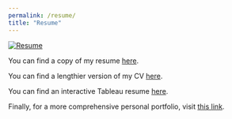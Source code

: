 ```yaml
---
permalink: /resume/
title: "Resume"
---
```


[![Resume](https://raw.githubusercontent.com/connorrothschild/v1/master/_assets/images/resume.jpg)](https://docs.google.com/viewer?url=https://github.com/connorrothschild/v1/raw/master/figs/ConnorRothschildResume.pdf)

You can find a copy of my resume [here](https://docs.google.com/viewer?url=https://github.com/connorrothschild/v1/raw/master/figs/ConnorRothschildResume.pdf).

You can find a lengthier version of my CV [here](https://connorrothschild.github.io/markdown-cv/).

You can find an interactive Tableau resume [here](https://public.tableau.com/profile/connor.rothschild#!/vizhome/Resume_15640874129900/Resume?publish=yes).

Finally, for a more comprehensive personal portfolio, visit [this link](https://www.connorrothschild.com).

